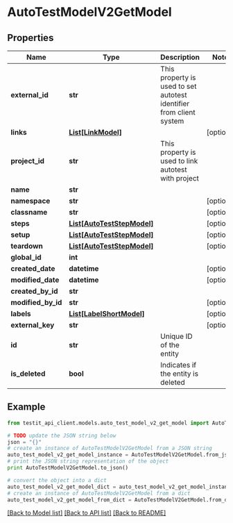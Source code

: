 # AutoTestModelV2GetModel


## Properties
Name | Type | Description | Notes
------------ | ------------- | ------------- | -------------
**external_id** | **str** | This property is used to set autotest identifier from client system | 
**links** | [**List[LinkModel]**](LinkModel.md) |  | [optional] 
**project_id** | **str** | This property is used to link autotest with project | 
**name** | **str** |  | 
**namespace** | **str** |  | [optional] 
**classname** | **str** |  | [optional] 
**steps** | [**List[AutoTestStepModel]**](AutoTestStepModel.md) |  | [optional] 
**setup** | [**List[AutoTestStepModel]**](AutoTestStepModel.md) |  | [optional] 
**teardown** | [**List[AutoTestStepModel]**](AutoTestStepModel.md) |  | [optional] 
**global_id** | **int** |  | 
**created_date** | **datetime** |  | [optional] 
**modified_date** | **datetime** |  | [optional] 
**created_by_id** | **str** |  | 
**modified_by_id** | **str** |  | [optional] 
**labels** | [**List[LabelShortModel]**](LabelShortModel.md) |  | [optional] 
**external_key** | **str** |  | [optional] 
**id** | **str** | Unique ID of the entity | 
**is_deleted** | **bool** | Indicates if the entity is deleted | 

## Example

```python
from testit_api_client.models.auto_test_model_v2_get_model import AutoTestModelV2GetModel

# TODO update the JSON string below
json = "{}"
# create an instance of AutoTestModelV2GetModel from a JSON string
auto_test_model_v2_get_model_instance = AutoTestModelV2GetModel.from_json(json)
# print the JSON string representation of the object
print AutoTestModelV2GetModel.to_json()

# convert the object into a dict
auto_test_model_v2_get_model_dict = auto_test_model_v2_get_model_instance.to_dict()
# create an instance of AutoTestModelV2GetModel from a dict
auto_test_model_v2_get_model_from_dict = AutoTestModelV2GetModel.from_dict(auto_test_model_v2_get_model_dict)
```
[[Back to Model list]](../README.md#documentation-for-models) [[Back to API list]](../README.md#documentation-for-api-endpoints) [[Back to README]](../README.md)


